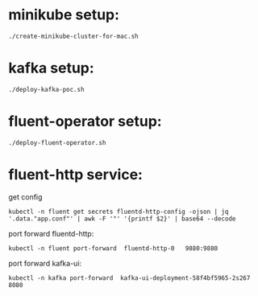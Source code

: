# minikube setup:
```
./create-minikube-cluster-for-mac.sh
```

# kafka setup:
```
./deploy-kafka-poc.sh
```

# fluent-operator setup:
```
./deploy-fluent-operator.sh
```

# fluent-http service:

get config
```
kubectl -n fluent get secrets fluentd-http-config -ojson | jq '.data."app.conf"' | awk -F '"' '{printf $2}' | base64 --decode
```

port forward fluentd-http:
```
kubectl -n fluent port-forward  fluentd-http-0   9880:9880
```

port forward kafka-ui:
```
kubectl -n kafka port-forward  kafka-ui-deployment-58f4bf5965-2s267 8080
```